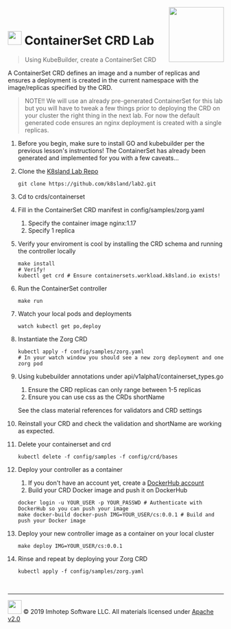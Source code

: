 <img src="../../assets/k8sland.png" align="right" width="128" height="auto"/>

<br/>

# <img src="../../assets/lab.png" width="32" height="auto"/> ContainerSet CRD Lab

> Using KubeBuilder, create a ContainerSet CRD

A ContainerSet CRD defines an image and a number of replicas and ensures a
deployment is created in the current namespace with the image/replicas specified
by the CRD.

> NOTE!! We will use an already pre-generated ContainerSet for this lab but you will
> have to tweak a few things prior to deploying the CRD on your cluster
> the right thing in the next lab. For now the default generated code ensures
> an nginx deployment is created with a single replicas.

1. Before you begin, make sure to install GO and kubebuilder per the previous lesson's instructions!
   The ContainerSet has already been generated and implemented for you with a few caveats...

2. Clone the [K8sland Lab Repo](https://github.com/k8sland/lab2)

    ```shell
    git clone https://github.com/k8sland/lab2.git
    ```

3. Cd to crds/containerset

4. Fill in the ContainerSet CRD manifest in config/samples/zorg.yaml
   1. Specify the container image nginx:1.17
   2. Specify 1 replica

5. Verify your enviroment is cool by installing the CRD schema and running the controller locally

    ```shell
    make install
    # Verify!
    kubectl get crd # Ensure containersets.workload.k8sland.io exists!
    ```

6. Run the ContainerSet controller

    ```shell
    make run
    ```

7. Watch your local pods and deployments

    ```shell
    watch kubectl get po,deploy
    ```

8. Instantiate the Zorg CRD

   ```shell
   kubectl apply -f config/samples/zorg.yaml
   # In your watch window you should see a new zorg deployment and one zorg pod
   ```

9. Using kubebuilder annotations under api/v1alpha1/containerset_types.go
   1. Ensure the CRD replicas can only range between 1-5 replicas
   2. Ensure you can use css as the CRDs shortName

   See the class material references for validators and CRD settings

10. Reinstall your CRD and check the validation and shortName are working as expected.

11. Delete your containerset and crd

    ```shell
    kubectl delete -f config/samples -f config/crd/bases
    ```

12. Deploy your controller as a container
    1. If you don't have an account yet, create a [DockerHub account](https://hub.docker.com/)
    2. Build your CRD Docker image and push it on DockerHub

    ```shell
    docker login -u YOUR_USER -p YOUR_PASSWD # Authenticate with DockerHub so you can push your image
    make docker-build docker-push IMG=YOUR_USER/cs:0.0.1 # Build and push your Docker image
    ```

13. Deploy your new controller image as a container on your local cluster

    ```shell
    make deploy IMG=YOUR_USER/cs:0.0.1
    ```

14. Rinse and repeat by deploying your Zorg CRD

    ```shell
    kubectl apply -f config/samples/zorg.yaml
    ```

<br/>

---
<img src="../../assets/imhotep_logo.png" width="32" height="auto"/> © 2019 Imhotep Software LLC.
All materials licensed under [Apache v2.0](http://www.apache.org/licenses/LICENSE-2.0)